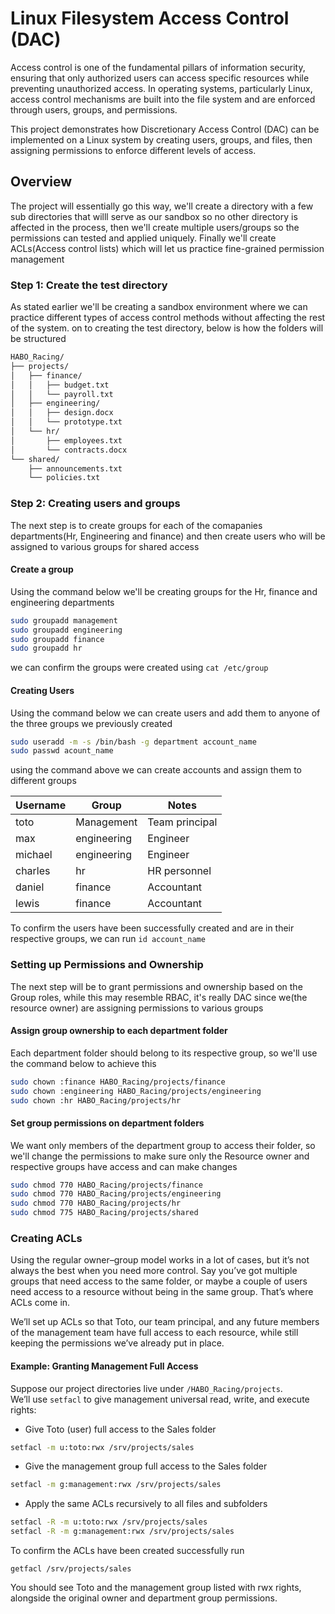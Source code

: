 # Linux Filesystem Access Control (DAC)

Access control is one of the fundamental pillars of information security, ensuring that only authorized users can access specific resources while preventing unauthorized access.
In operating systems, particularly Linux, access control mechanisms are built into the file system and are enforced through users, groups, and permissions.

This project demonstrates how Discretionary Access Control (DAC) can be implemented on a Linux system by creating users, groups, and files, then assigning permissions to enforce different levels of access.

## Overview
The project will essentially go this way, we'll create a directory with a few sub directories that willl serve as our sandbox so no other directory is affected in the process, then we'll create multiple users/groups so the permissions can tested and applied uniquely. Finally we'll create ACLs(Access control lists) which will let us practice fine-grained permission management

### Step 1: Create the test directory
As stated earlier we'll be creating a sandbox environment where we can practice different types of access control methods without affecting the rest of the system.
on to creating the test directory, below is how the folders will be structured
```bash
HABO_Racing/
├── projects/
│   ├── finance/
│   │   ├── budget.txt
│   │   └── payroll.txt
│   ├── engineering/
│   │   ├── design.docx
│   │   └── prototype.txt
│   └── hr/
│       ├── employees.txt
│       └── contracts.docx
└── shared/
    ├── announcements.txt
    └── policies.txt
```

### Step 2: Creating users and groups
The next step is to create groups for each of the comapanies departments(Hr, Engineering and finance) and then create users who will be assigned to various groups for shared access

#### Create a group
Using the command below we'll be creating groups for the Hr, finance and engineering departments
```bash
sudo groupadd management
sudo groupadd engineering
sudo groupadd finance
sudo groupadd hr
```
we can confirm the groups were created using `cat /etc/group`

#### Creating Users
Using the command below we can create users and add them to anyone of the three groups we previously created
```bash
sudo useradd -m -s /bin/bash -g department account_name
sudo passwd acount_name
```
using the command above we can create accounts and assign them to different groups

| Username | Group       |  Notes        |
|----------|------------|-------------------|
| toto     | Management  | Team principal     |
| max      | engineering | Engineer           |
| michael  | engineering | Engineer           |
| charles  | hr          | HR personnel       |
| daniel   | finance     | Accountant         |
| lewis    | finance     | Accountant         |

To confirm the users have been successfully created and are in their respective groups, we can run `id account_name`

### Setting up Permissions and Ownership
The next step will be to grant permissions and ownership based on the Group roles, while this may resemble RBAC, it's really DAC since we(the resource owner) are assigning permissions to various groups

#### Assign group ownership to each department folder
Each department folder should belong to its respective group, so we'll use the command below to achieve this
```bash
sudo chown :finance HABO_Racing/projects/finance
sudo chown :engineering HABO_Racing/projects/engineering
sudo chown :hr HABO_Racing/projects/hr
```

#### Set group permissions on department folders

We want only members of the department group to access their folder, so we'll change the permissions to make sure only the Resource owner and respective groups have access and can make changes
```bash
sudo chmod 770 HABO_Racing/projects/finance
sudo chmod 770 HABO_Racing/projects/engineering
sudo chmod 770 HABO_Racing/projects/hr
sudo chmod 775 HABO_Racing/projects/shared
```

### Creating ACLs

Using the regular owner–group model works in a lot of cases, but it’s not always the best when you need more control. Say you’ve got multiple groups that need access to the same folder, or maybe a couple of users need access to a resource without being in the same group. That’s where ACLs come in.

We’ll set up ACLs so that Toto, our team principal, and any future members of the management team have full access to each resource, while still keeping the permissions we’ve already put in place.

#### Example: Granting Management Full Access

Suppose our project directories live under `/HABO_Racing/projects`.  
We’ll use `setfacl` to give management universal read, write, and execute rights:

- Give Toto (user) full access to the Sales folder
```bash
setfacl -m u:toto:rwx /srv/projects/sales
```

- Give the management group full access to the Sales folder
```bash
setfacl -m g:management:rwx /srv/projects/sales
```
        
- Apply the same ACLs recursively to all files and subfolders
```bash
setfacl -R -m u:toto:rwx /srv/projects/sales
setfacl -R -m g:management:rwx /srv/projects/sales
```
To confirm the ACLs have been created successfully run
```
getfacl /srv/projects/sales
```
You should see Toto and the management group listed with rwx rights, alongside the original owner and department group permissions.

